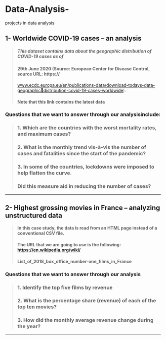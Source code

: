 # Data-Analysis-
projects in data analysis 

## 1- Worldwide COVID-19 cases – an analysis
> ##### This dataset contains data about the geographic distribution of COVID-19 cases as of 
> #### 29th June 2020 (Source: European Center for Disease Control, source URL: https://
> www.ecdc.europa.eu/en/publications-data/download-todays-data-geographicdistribution-covid-19-cases-worldwide).
> #### Note that this link contains the latest data 
### Questions that we want to answer through our analysisinclude:
> ### 1. Which are the countries with the worst mortality rates, and maximum  cases?
> ### 2. What is the monthly trend vis-à-vis the number of cases and fatalities since the start of the pandemic?
> ###  3. In some of the countries, lockdowns were imposed to help flatten the curve.
> ### Did this measure aid in reducing the number of cases?
---
## 2- Highest grossing movies in France – analyzing unstructured data
> #### In this case study, the data is read from an HTML page instead of a conventional CSV file.
> #### The URL that we are going to use is the following: https://en.wikipedia.org/wiki/
> #### List_of_2018_box_office_number-one_films_in_France
### Questions that we want to answer through our analysis
> ### 1. Identify the top five films by revenue
> ### 2. What is the percentage share (revenue) of each of the top ten movies?
> ### 3. How did the monthly average revenue change during the year?
---
